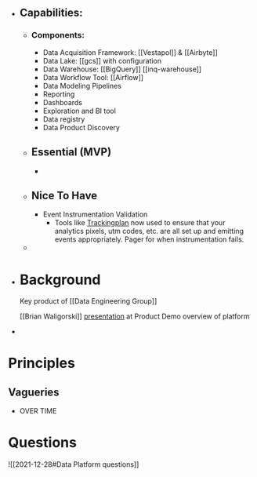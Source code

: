 - ## Capabilities:
	- ### Components:
		- Data Acquisition Framework: [[Vestapol]] & [[Airbyte]]
		- Data Lake: [[gcs]] with configuration
		- Data Warehouse: [[BigQuery]] [[inq-warehouse]]
		- Data Workflow Tool: [[Airflow]]
		- Data Modeling Pipelines
		- Reporting
		- Dashboards
		- Exploration and BI tool
		- Data registry
		- Data Product Discovery
	- ## Essential (MVP)
		-
	- ## Nice To Have
		- Event Instrumentation Validation
			- Tools like [Trackingplan](https://www.trackingplan.com/) now used to ensure that your analytics pixels, utm codes, etc. are all set up and emitting events appropriately. Pager for when instrumentation fails.
	-
- # Background
  Key product of [[Data Engineering Group]] 
  
  [[Brian Waligorski]] [presentation](https://docs.google.com/presentation/d/1PqxpdOtREGguJc-X3wjd861y2yjdzeEP9YVZCq6WzPs/edit?usp=sharing) at Product Demo overview of platform
-
# Principles
## Vagueries
- OVER TIME
# Questions
![[2021-12-28#Data Platform questions]]